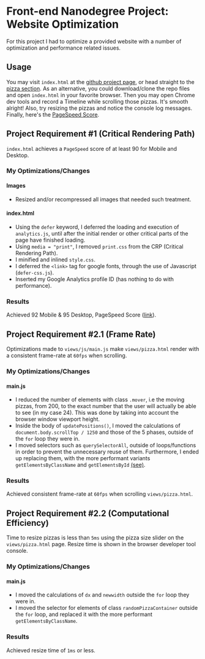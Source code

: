# Front-end Nanodegree Project: Website Optimization

For this project I had to optimize a provided website with a number of
optimization and performance related issues.

## Usage

You may visit `index.html` at the
[github project page](http://www.nikosath.net/udacity-frontend-nanodegree-mobile-portfolio/),
or head straight to the [pizza section](http://www.nikosath.net/udacity-frontend-nanodegree-mobile-portfolio/views/pizza.html).
As an alternative, you could download/clone the repo files and open
`index.html` in your favorite browser. Then you may open Chrome dev tools and
record a Timeline while scrolling those pizzas. It's smooth alright!
Also, try resizing the pizzas and notice the console log messages.
Finally, here's the [PageSpeed Score](https://developers.google.com/speed/pagespeed/insights/?url=http%3A%2F%2Fwww.nikosath.net%2Ffrontend-nanodegree-mobile-portfolio%2F&tab=desktop).
## Project Requirement \#1 (Critical Rendering Path)
`index.html` achieves a `PageSpeed` score of at least 90 for Mobile and Desktop.

### My Optimizations/Changes

#### Images

* Resized and/or recompressed all images that needed such treatment.

#### index.html

* Using the `defer` keyword, I deferred the loading and execution of
`analytics.js`, until after the initial render or other critical parts of the
page have finished loading.
* Using `media = "print"`, I removed `print.css` from the CRP (Critical
  Rendering Path).
* I minified and inlined `style.css`.
* I deferred the `<link>` tag for google fonts, through the use of Javascript
(`defer-css.js`).
* Inserted my Google Analytics profile ID (has nothing to do with performance).

### Results
Achieved 92 Mobile & 95 Desktop, PageSpeed Score ([link](https://developers.google.com/speed/pagespeed/insights/?url=http%3A%2F%2Fwww.nikosath.net%2Ffrontend-nanodegree-mobile-portfolio%2F&tab=desktop)).

## Project Requirement #2.1 (Frame Rate)

Optimizations made to `views/js/main.js` make `views/pizza.html` render with a
consistent frame-rate at `60fps` when scrolling.

### My Optimizations/Changes

#### main.js

* I reduced the number of elements with class `.mover`, i.e the moving pizzas,
from 200, to the exact number that the user will actually be able to see
(in my case 24). This was done by taking into account the browser window
viewport height.
* Inside the body of `updatePositions()`, I moved the calculations of
`document.body.scrollTop / 1250` and those of the 5 phases, outside of the
`for` loop they were in.
* I moved selectors such as `querySelectorAll`, outside of loops/functions in
order to prevent the unnecessary reuse of them. Furthermore, I ended up
replacing them, with the more performant variants `getElementsByClassName`
and `getElementsById` [(see)](https://jsperf.com/getelementbyid-vs-queryselector/25).

### Results
Achieved consistent frame-rate at `60fps` when scrolling `views/pizza.html`.

## Project Requirement #2.2 (Computational Efficiency)

Time to resize pizzas is less than `5ms` using the pizza size slider on the
`views/pizza.html` page. Resize time is shown in the browser developer tool console.

### My Optimizations/Changes

#### main.js

* I moved the calculations of `dx` and `newwidth` outside the `for` loop they were in.
* I moved the selector for elements of class `randomPizzaContainer` outside the
`for` loop, and replaced it with the more performant `getElementsByClassName`.

### Results
Achieved resize time of `1ms` or less.
